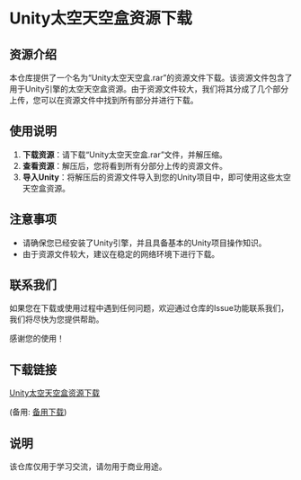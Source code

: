 # Unity太空天空盒资源下载

## 资源介绍

本仓库提供了一个名为“Unity太空天空盒.rar”的资源文件下载。该资源文件包含了用于Unity引擎的太空天空盒资源。由于资源文件较大，我们将其分成了几个部分上传，您可以在资源文件中找到所有部分并进行下载。

## 使用说明

1. **下载资源**：请下载“Unity太空天空盒.rar”文件，并解压缩。
2. **查看资源**：解压后，您将看到所有分部分上传的资源文件。
3. **导入Unity**：将解压后的资源文件导入到您的Unity项目中，即可使用这些太空天空盒资源。

## 注意事项

- 请确保您已经安装了Unity引擎，并且具备基本的Unity项目操作知识。
- 由于资源文件较大，建议在稳定的网络环境下进行下载。

## 联系我们

如果您在下载或使用过程中遇到任何问题，欢迎通过仓库的Issue功能联系我们，我们将尽快为您提供帮助。

感谢您的使用！

## 下载链接
[Unity太空天空盒资源下载](https://pan.quark.cn/s/aeaf216b5ef9) 

(备用: [备用下载](https://pan.baidu.com/s/1pfnrSluJPWNsDejWbxNS1Q?pwd=1234))

## 说明

该仓库仅用于学习交流，请勿用于商业用途。
